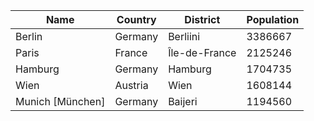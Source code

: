 | Name | Country | District | Population |
| ---- | ------- | -------- | ---------- |
| Berlin| Germany| Berliini| 3386667 |
| Paris| France| Île-de-France| 2125246 |
| Hamburg| Germany| Hamburg| 1704735 |
| Wien| Austria| Wien| 1608144 |
| Munich [München]| Germany| Baijeri| 1194560 |
